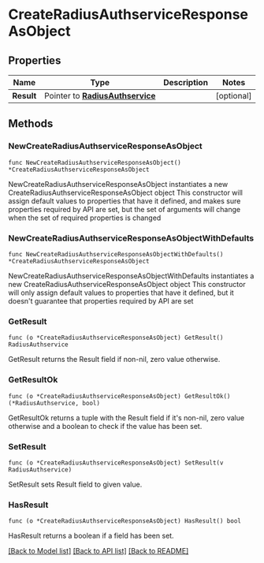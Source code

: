 # CreateRadiusAuthserviceResponseAsObject

## Properties

Name | Type | Description | Notes
------------ | ------------- | ------------- | -------------
**Result** | Pointer to [**RadiusAuthservice**](RadiusAuthservice.md) |  | [optional] 

## Methods

### NewCreateRadiusAuthserviceResponseAsObject

`func NewCreateRadiusAuthserviceResponseAsObject() *CreateRadiusAuthserviceResponseAsObject`

NewCreateRadiusAuthserviceResponseAsObject instantiates a new CreateRadiusAuthserviceResponseAsObject object
This constructor will assign default values to properties that have it defined,
and makes sure properties required by API are set, but the set of arguments
will change when the set of required properties is changed

### NewCreateRadiusAuthserviceResponseAsObjectWithDefaults

`func NewCreateRadiusAuthserviceResponseAsObjectWithDefaults() *CreateRadiusAuthserviceResponseAsObject`

NewCreateRadiusAuthserviceResponseAsObjectWithDefaults instantiates a new CreateRadiusAuthserviceResponseAsObject object
This constructor will only assign default values to properties that have it defined,
but it doesn't guarantee that properties required by API are set

### GetResult

`func (o *CreateRadiusAuthserviceResponseAsObject) GetResult() RadiusAuthservice`

GetResult returns the Result field if non-nil, zero value otherwise.

### GetResultOk

`func (o *CreateRadiusAuthserviceResponseAsObject) GetResultOk() (*RadiusAuthservice, bool)`

GetResultOk returns a tuple with the Result field if it's non-nil, zero value otherwise
and a boolean to check if the value has been set.

### SetResult

`func (o *CreateRadiusAuthserviceResponseAsObject) SetResult(v RadiusAuthservice)`

SetResult sets Result field to given value.

### HasResult

`func (o *CreateRadiusAuthserviceResponseAsObject) HasResult() bool`

HasResult returns a boolean if a field has been set.


[[Back to Model list]](../README.md#documentation-for-models) [[Back to API list]](../README.md#documentation-for-api-endpoints) [[Back to README]](../README.md)


